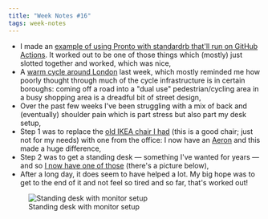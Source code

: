 ```yaml
---
title: "Week Notes #16"
tags: week-notes
---
```


* I made an [example of using Pronto with standardrb that'll run on GitHub
  Actions][1]. It worked out to be one of those things which (mostly) just
  slotted together and worked, which was nice,
* A [warm cycle around London][2] last week, which mostly reminded me how poorly
  thought through much of the cycle infrastructure is in certain boroughs:
  coming off a road into a "dual use" pedestrian/cycling area in a busy shopping
  area is a dreadful bit of street design,
* Over the past few weeks I've been struggling with a mix of back and
  (eventually) shoulder pain which is part stress but also part my desk setup,
* Step 1 was to replace the [old IKEA chair I had][4] (this is a good chair;
  just not for my needs) with one from the office: I now have an [Aeron][5]
  and this made a huge difference,
* Step 2 was to get a standing desk — something I've wanted for years — and so
  [I now have one of those][3] (there's a picture below),
* After a long day, it does seem to have helped a lot. My big hope was to get
  to the end of it and not feel so tired and so far, that's worked out!

<figure>
  <img src="/resources/images/week-notes-16-standing-desk.jpg"
  alt="Standing desk with monitor setup" max-width="500px">
  <figcaption>Standing desk with monitor setup</figcaption>
</figure>

[1]: https://github.com/nickcharlton/pronto-standardrb-actions-example
[2]: https://www.komoot.com/tour/236272759
[3]: https://www.ikea.com/gb/en/p/bekant-desk-sit-stand-oak-veneer-white-s09061188/
[4]: https://www.ikea.com/gb/en/p/markus-office-chair-vissle-dark-grey-30261152/
[5]: https://www.hermanmiller.com/en_gb/products/seating/office-chairs/aeron-chairs/

